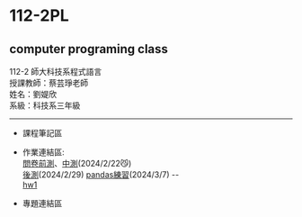 # 112-2PL  
computer programing class  
---
112-2 師大科技系程式語言  
授課教師：蔡芸琤老師  
姓名：劉媞欣  
系級：科技系三年級  
___
+  課程筆記區  
  
+  作業連結區:  
  [問卷前測](test/test1.ipynb)、[中測](test/test2.ipynb)(2024/2/22😼)  
  [後測](w2/w2.ipynb)(2024/2/29)
	[pandas練習](w3/w3_practice.ipynb)(2024/3/7)
  --  
  [hw1](hw1/hw1.ipynb)  
  
+  專題連結區  
